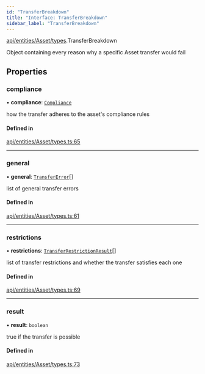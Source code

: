```yaml
---
id: "TransferBreakdown"
title: "Interface: TransferBreakdown"
sidebar_label: "TransferBreakdown"
---
```


[api/entities/Asset/types](../../../../../../modules/API/Entities/Asset/Types/Types.md).TransferBreakdown

Object containing every reason why a specific Asset transfer would fail

## Properties

### compliance

• **compliance**: [`Compliance`](../../../../../Types/Compliance/Compliance.md)

how the transfer adheres to the asset's compliance rules

#### Defined in

[api/entities/Asset/types.ts:65](https://github.com/PolymeshAssociation/polymesh-sdk/blob/b6f9fb883/src/api/entities/Asset/types.ts#L65)

___

### general

• **general**: [`TransferError`](../../../../../../enums/Types/TransferError/TransferError.md)[]

list of general transfer errors

#### Defined in

[api/entities/Asset/types.ts:61](https://github.com/PolymeshAssociation/polymesh-sdk/blob/b6f9fb883/src/api/entities/Asset/types.ts#L61)

___

### restrictions

• **restrictions**: [`TransferRestrictionResult`](../TransferRestrictionResult/TransferRestrictionResult.md)[]

list of transfer restrictions and whether the transfer satisfies each one

#### Defined in

[api/entities/Asset/types.ts:69](https://github.com/PolymeshAssociation/polymesh-sdk/blob/b6f9fb883/src/api/entities/Asset/types.ts#L69)

___

### result

• **result**: `boolean`

true if the transfer is possible

#### Defined in

[api/entities/Asset/types.ts:73](https://github.com/PolymeshAssociation/polymesh-sdk/blob/b6f9fb883/src/api/entities/Asset/types.ts#L73)
